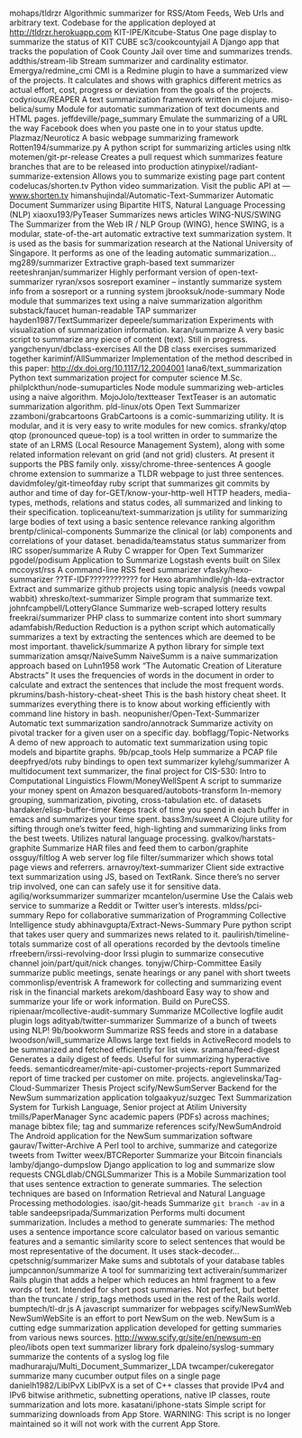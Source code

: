 mohaps/tldrzr Algorithmic summarizer for RSS/Atom Feeds, Web Urls and arbitrary text. Codebase for the application deployed at http://tldrzr.herokuapp.com
KIT-IPE/Kitcube-Status One page display to summarize the status of KIT CUBE
sc3/cookcountyjail A Django app that tracks the population of Cook County Jail over time and summarizes trends.
addthis/stream-lib Stream summarizer and cardinality estimator.
Emergya/redmine_cmi CMI is a Redmine plugin to have a summarized view of the projects. It calculates and shows with graphics different metrics as actual effort, cost, progress or deviation from the goals of the projects.
codyrioux/REAPER A text summarization framework written in clojure.
miso-belica/sumy Module for automatic summarization of text documents and HTML pages.
jeffdeville/page_summary Emulate the summarizing of a URL the way Facebook does when you paste one in to your status updte.
Plazmaz/Neuroticz A basic webpage summarizing framework
Rotten194/summarize.py A python script for summarizing articles using nltk
motemen/git-pr-release Creates a pull request which summarizes feature branches that are to be released into production
atinypixel/radiant-summarize-extension Allows you to summarize existing page part content
codelucas/shorten.tv Python video summarization. Visit the public API at — www.shorten.tv
himanshujindal/Automatic-Text-Summarizer Automatic Document Summarizer using Bipartite HITS, Natural Language Processing (NLP)
xiaoxu193/PyTeaser Summarizes news articles
WING-NUS/SWING The Summarizer from the Web IR / NLP Group (WING), hence SWING, is a modular, state-of-the-art automatic extractive text summarization system. It is used as the basis for summarization research at the National University of Singapore. It performs as one of the leading automatic summarization…
mg289/summarizer Extractive graph-based text summarizer
reeteshranjan/summarizer Highly performant version of open-text-summarizer
ryran/xsos sosreport examiner – instantly summarize system info from a sosreport or a running system
jbrooksuk/node-summary Node module that summarizes text using a naive summarization algorithm
substack/faucet human-readable TAP summarizer
hayden1987/TextSummarizer
depeele/summarization Experiments with visualization of summarization information.
karan/summarize A very basic script to summarize any piece of content (text). Still in progress.
yangchenyun/dbclass-exercises All the DB class exercises summarized together
kariminf/AllSummarizer Implementation of the method described in this paper: http://dx.doi.org/10.1117/12.2004001
lana6/text_summarization Python text summarization project for computer science M.Sc.
philplckthun/node-sumuparticles Node module summarizing web-articles using a naive algorithm.
MojoJolo/textteaser TextTeaser is an automatic summarization algorithm.
pld-linux/ots Open Text Summarizer
zzamboni/grabcartoons GrabCartoons is a comic-summarizing utility. It is modular, and it is very easy to write modules for new comics.
sfranky/qtop qtop (pronounced queue-top) is a tool written in order to summarize the state of an LRMS (Local Resource Management System), along with some related information relevant on grid (and not grid) clusters. At present it supports the PBS family only.
xissy/chrome-three-sentences A google chrome extension to summarize a TLDR webpage to just three sentences.
davidmfoley/git-timeofday ruby script that summarizes git commits by author and time of day
for-GET/know-your-http-well HTTP headers, media-types, methods, relations and status codes, all summarized and linking to their specification.
topliceanu/text-summarization js utility for summarizing large bodies of text using a basic sentence relevance ranking algorithm
brentp/clinical-components Summarize the clinical (or lab) components and correlations of your dataset.
benadida/teamstatus status summarizer from IRC
ssoper/summarize A Ruby C wrapper for Open Text Summarizer
pgodel/podisum Application to Summarize Logstash events built on Silex
mccoyst/rss A command-line RSS feed summarizer
vfasky/hexo-summarizer ??TF-IDF???????????? for Hexo
abramhindle/gh-lda-extractor Extract and summarize github projects using topic analysis (needs vowpal wabbit)
xhresko/text-summarizer Simple program that summarize text.
johnfcampbell/LotteryGlance Summarize web-scraped lottery results
freekrai/summarizer PHP class to summarize content into short summary
adamfabish/Reduction Reduction is a python script which automatically summarizes a text by extracting the sentences which are deemed to be most important.
thavelick/summarize A python library for simple text summarization
amsqr/NaiveSumm NaiveSumm is a naive summarization approach based on Luhn1958 work “The Automatic Creation of Literature Abstracts” It uses the frequencies of words in the document in order to calculate and extract the sentences that include the most frequent words.
pkrumins/bash-history-cheat-sheet This is the bash history cheat sheet. It summarizes everything there is to know about working efficiently with command line history in bash.
neopunisher/Open-Text-Summarizer Automatic text summarization
sandro/annotrack Summarize activity on pivotal tracker for a given user on a specific day.
bobflagg/Topic-Networks A demo of new approach to automatic text summarization using topic models and bipartite graphs.
9b/pcap_tools Help summarize a PCAP file
deepfryed/ots ruby bindings to open text summarizer
kylehg/summarizer A multidocument text summarizer, the final project for CIS-530: Intro to Computational Linguistics
Flowm/MoneyWellSpent A script to summarize your money spent on Amazon
besquared/autobots-transform In-memory grouping, summarization, pivoting, cross-tabulation etc. of datasets
hardaker/elisp-buffer-timer Keeps track of time you spend in each buffer in emacs and summarizes your time spent.
bass3m/suweet A Clojure utility for sifting through one’s twitter feed, high-lighting and summarizing links from the best tweets. Utilizes natural language processing.
gvalkov/harstats-graphite Summarize HAR files and feed them to carbon/graphite
ossguy/filtlog A web server log file filter/summarizer which shows total page views and referrers.
arnavroy/text-summarizer Client side extractive text summarization using JS, based on TextRank. Since there’s no server trip involved, one can can safely use it for sensitive data.
agiliq/worksummarizer summarizer
mcantelon/usermine Use the Calais web service to summarize a Reddit or Twitter user’s interests.
mldss/pci-summary Repo for collaborative summarization of Programming Collective Intelligence study
abhinavgupta/Extract-News-Summary Pure python script that takes user query and summarizes news related to it.
paulirish/timeline-totals summarize cost of all operations recorded by the devtools timeline
rfreebern/irssi-revolving-door Irssi plugin to summarize consecutive channel join/part/quit/nick changes.
tonyjw/Chirp-Committee Easily summarize public meetings, senate hearings or any panel with short tweets
commonlisp/eventrisk A framework for collecting and summarizing event risk in the financial markets
arekom/dashboard Easy way to show and summarize your life or work information. Build on PureCSS.
ripienaar/mcollective-audit-summary Summarize MCollective logfile audit plugin logs
adityab/twitter-summarizer Summarize of a bunch of tweets using NLP!
9b/bookworm Summarize RSS feeds and store in a database
lwoodson/will_summarize Allows large text fields in ActiveRecord models to be summarized and fetched efficiently for list view.
sramana/feed-digest Generates a daily digest of feeds. Useful for summarizing hyperactive feeds.
semanticdreamer/mite-api-customer-projects-report Summarized report of time tracked per customer on mite. projects.
angievelinska/Tag-Cloud-Summarizer Thesis Project
scify/NewSumServer Backend for the NewSum summarization application
tolgaakyuz/suzgec Text Summarization System for Turkish Language, Senior project at Atilim University
tmills/PaperManager Sync academic papers (PDFs) across machines; manage bibtex file; tag and summarize references
scify/NewSumAndroid The Android application for the NewSum summarization software
gaurav/Twitter-Archive A Perl tool to archive, summarize and categorize tweets from Twitter
weex/BTCReporter Summarize your Bitcoin financials
lamby/django-dumpslow Django application to log and summarize slow requests
CNGLdlab/CNGLSummarizer This is a Mobile Summarization tool that uses sentence extraction to generate summaries. The selection techniques are based on Information Retrieval and Natural Language Processing methodologies.
isao/git-heads Summarize `git branch -av` in a table
sandeepsripada/Summarization Performs multi document summarization. Includes a method to generate summaries: The method uses a sentence importance score calculator based on various semantic features and a semantic similarity score to select sentences that would be most representative of the document. It uses stack-decoder…
cpetschnig/summarizer Make sums and subtotals of your database tables
jumpcannon/summarize A tool for summarizing text
activerain/summarizer Rails plugin that adds a helper which reduces an html fragment to a few words of text. Intended for short post summaries. Not perfect, but better than the truncate / strip_tags methods used in the rest of the Rails world.
bumptech/tl-dr.js A javascript summarizer for webpages
scify/NewSumWeb NewSumWebSite is an effort to port NewSum on the web. NewSum is a cutting edge summarization application developed for getting summaries from various news sources. http://www.scify.gr/site/en/newsum-en
pleo/libots open text summarizer library fork
dpaleino/syslog-summary summarize the contents of a syslog log file
madhuraraju/Multi_Document_Summarizer_LDA
twcamper/cukeregator summarize many cucumber output files on a single page
danielh1982/LibIPvX LibIPvX is a set of C++ classes that provide IPv4 and IPv6 bitwise arithmetic, subnetting operations, native IP classes, route summarization and lots more.
kasatani/iphone-stats Simple script for summarizing downloads from App Store. WARNING: This script is no longer maintained so it will not work with the current App Store.
